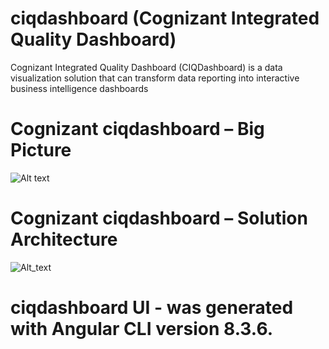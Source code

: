 # ciqdashboard (Cognizant Integrated Quality Dashboard)
Cognizant Integrated Quality Dashboard (CIQDashboard) is a data visualization solution that can transform data reporting into interactive business intelligence dashboards

# Cognizant ciqdashboard – Big Picture
![Alt text](https://github.com/CognizantStudio/ciqdashboard/blob/main/ciqdashboard_Big_Picture.png)

# Cognizant ciqdashboard – Solution Architecture
![Alt_text](https://github.com/CognizantStudio/ciqdashboard/blob/main/ciqdashboard_Solution_Architecture.png)

# ciqdashboard UI - was generated with Angular CLI version 8.3.6.

